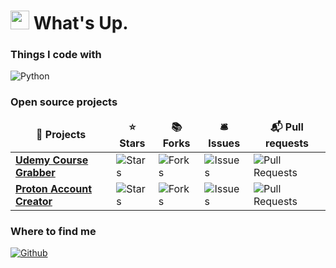 <h1><img src="https://emojis.slackmojis.com/emojis/images/1531849430/4246/blob-sunglasses.gif?1531849430" width="30"/> What's Up.</h1>


<h3>Things I code with</h3>
<p>
  <img alt="Python" src="https://img.shields.io/badge/-Python-45b8d8?style=for-the-badge&logo=Python&logoColor=white" />
</p>
<h3>Open source projects</h3>
<table>
  <thead align="center">
    <tr border: none;>
      <td><b>🎁 Projects</b></td>
      <td><b>⭐ Stars</b></td>
      <td><b>📚 Forks</b></td>
      <td><b>🛎 Issues</b></td>
      <td><b>📬 Pull requests</b></td>
    </tr>
  </thead>
  <tbody>
    <tr>
      <td><a href="https://github.com/techtanic/Udemy-Course-Grabber"><b>Udemy Course Grabber</b></a></td>
      <td><img alt="Stars" src="https://img.shields.io/github/stars/techtanic/Udemy-Course-Grabber?style=for-the-badge&labelColor=343b41"/></td>
      <td><img alt="Forks" src="https://img.shields.io/github/forks/techtanic/Udemy-Course-Grabber?style=for-the-badge&labelColor=343b41"/></td>
      <td><img alt="Issues" src="https://img.shields.io/github/issues/techtanic/Udemy-Course-Grabber?style=for-the-badge&labelColor=343b41"/></td>
      <td><img alt="Pull Requests" src="https://img.shields.io/github/issues-pr/techtanic/Udemy-Course-Grabber?style=for-the-badge&labelColor=343b41"/></td>
    </tr>
	  <tr>
      <td><a href="https://github.com/techtanic/proton_bot"><b>Proton Account Creator</b></a></td>
      <td><img alt="Stars" src="https://img.shields.io/github/stars/techtanic/proton_bot?style=for-the-badge&labelColor=343b41"/></td>
      <td><img alt="Forks" src="https://img.shields.io/github/forks/techtanic/proton_bot?style=for-the-badge&labelColor=343b41"/></td>
      <td><img alt="Issues" src="https://img.shields.io/github/issues/techtanic/proton_bot?style=for-the-badge&labelColor=343b41"/></td>
      <td><img alt="Pull Requests" src="https://img.shields.io/github/issues-pr/techtanic/proton_bot?style=for-the-badge&labelColor=343b41"/></td>
    </tr>
  </tbody>
</table>
<h3>Where to find me</h3>
<p><a href="https://github.com/techtanic" target="_blank"><img alt="Github" src="https://img.shields.io/badge/GitHub-%2312100E.svg?&style=for-the-badge&logo=Github&logoColor=white" /></a>
</p>
